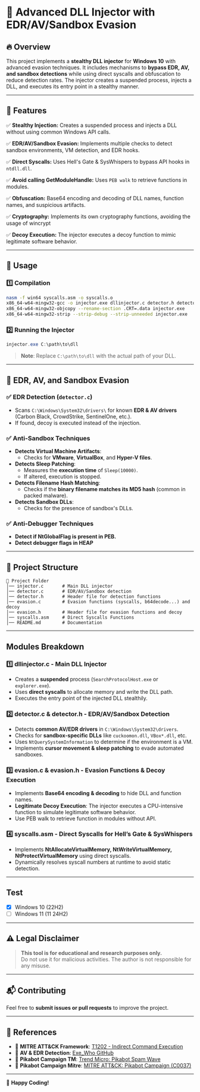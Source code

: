 # 🚀 Advanced DLL Injector with EDR/AV/Sandbox Evasion

## 🔥 Overview
This project implements a **stealthy DLL injector** for **Windows 10** with advanced evasion techniques. It includes mechanisms to **bypass EDR, AV, and sandbox detections** while using direct syscalls and obfuscation to reduce detection rates. The injector creates a suspended process, injects a DLL, and executes its entry point in a stealthy manner.

---

## 📌 **Features**

✅ **Stealthy Injection:** Creates a suspended process and injects a DLL without using common Windows API calls.

✅ **EDR/AV/Sandbox Evasion:** Implements multiple checks to detect sandbox environments, VM detection, and EDR hooks.

✅ **Direct Syscalls:** Uses Hell's Gate & SysWhispers to bypass API hooks in `ntdll.dll`.

✅ **Avoid calling GetModuleHandle:** Uses `PEB walk` to retrieve functions in modules.

✅ **Obfuscation:** Base64 encoding and decoding of DLL names, function names, and suspicious artifacts.

✅ **Cryptography:** Implements its own cryptography functions, avoiding the usage of wincrypt

✅ **Decoy Execution:** The injector executes a decoy function to mimic legitimate software behavior.

---

## 🚀 **Usage**
### **1️⃣ Compilation**
```bash
nasm -f win64 syscalls.asm -o syscalls.o
x86_64-w64-mingw32-gcc -o injector.exe dllinjector.c detector.h detector.c evasion.c evasion.h syscalls.o -Wno-array-bounds -Wall -lshlwapi -Wl,--section-alignment,4096 -Wl,--gc-sections -Wl,--strip-debug -Wl,--image-base,0x140000000 -O2
x86_64-w64-mingw32-objcopy --rename-section .CRT=.data injector.exe
x86_64-w64-mingw32-strip --strip-debug --strip-unneeded injector.exe
```

### **2️⃣ Running the Injector**
```powershell
injector.exe C:\path\to\dll
```
> **Note**: Replace `C:\path\to\dll` with the actual path of your DLL.
---

## 🐍 **EDR, AV, and Sandbox Evasion**
### ✅ **EDR Detection (`detector.c`)**
- Scans `C:\Windows\System32\drivers\` for known **EDR & AV drivers** (Carbon Black, CrowdStrike, SentinelOne, etc.).
- If found, decoy is executed instead of the injection.

### ✅ **Anti-Sandbox Techniques**
- **Detects Virtual Machine Artifacts**:
  - Checks for **VMware**, **VirtualBox**, and **Hyper-V files**.
- **Detects Sleep Patching**:
  - Measures the **execution time** of `Sleep(10000)`.
  - If altered, execution is stopped.
- **Detects Filename Hash Matching**:
  - Checks if the **binary filename matches its MD5 hash** (common in packed malware).
- **Detects Sandbox DLLs**:
  - Checks for the presence of sandbox's DLLs.
### ✅ **Anti-Debugger Techniques**
- **Detect if NtGlobalFlag is present in PEB.**
- **Detect debugger flags in HEAP**

---

## 📝 **Project Structure**
```
📂 Project Folder
│── injector.c       # Main DLL injector
│── detector.c       # EDR/AV/Sandbox detection
│── detector.h       # Header file for detection functions
│── evasion.c        # Evasion functions (syscalls, b64decode...) and decoy
│── evasion.h        # Header file for evasion functions and decoy
│── syscalls.asm     # Direct Syscalls Functions
│── README.md        # Documentation
```
---
## Modules Breakdown
### **1️⃣ dllinjector.c - Main DLL Injector**
- Creates a **suspended** process (`SearchProtocolHost.exe` or `explorer.exe`).
- Uses **direct syscalls** to allocate memory and write the DLL path.
- Executes the entry point of the injected DLL stealthily.

### **2️⃣ detector.c & detector.h - EDR/AV/Sandbox Detection**
- Detects **common AV/EDR drivers** in `C:\Windows\System32\drivers`.
- Checks for **sandbox-specific DLLs** like `cuckoomon.dll`, `VBox*.dll`, etc.
- Uses `NtQuerySystemInformation` to determine if the environment is a VM.
- Implements **cursor movement & sleep patching** to evade automated sandboxes.

### **3️⃣ evasion.c & evasion.h - Evasion Functions & Decoy Execution**
- Implements **Base64 encoding & decoding** to hide DLL and function names.
- **Legitimate Decoy Execution**: The injector executes a CPU-intensive function to simulate legitimate software behavior.
- Use PEB walk to retrieve function in modules without API.

### **4️⃣ syscalls.asm - Direct Syscalls for Hell’s Gate & SysWhispers**
- Implements **NtAllocateVirtualMemory, NtWriteVirtualMemory, NtProtectVirtualMemory** using direct syscalls.
- Dynamically resolves syscall numbers at runtime to avoid static detection.

---

## **Test**

- [x] Windows 10 (22H2)
- [ ] Windows 11 (11 24H2)

---

## ⚠️ **Legal Disclaimer**
> **This tool is for educational and research purposes only.**  
> Do not use it for malicious activities. The author is not responsible for any misuse.

---

## 📬 **Contributing**
Feel free to **submit issues or pull requests** to improve the project.  

---

## 📜 **References**
- 🔗 **MITRE ATT&CK Framework**: [T1202 - Indirect Command Execution](https://attack.mitre.org/techniques/T1202/)  
- 🔗 **AV & EDR Detection**: [Exe_Who GitHub](https://github.com/Nariod/exe_who)
- 🔗 **Pikabot Campaign TM**: [Trend Micro: Pikabot Spam Wave](https://www.trendmicro.com/en_us/research/24/a/a-look-into-pikabot-spam-wave-campaign.html)
- 🔗 **Pikabot Campaign Mitre**: [MITRE ATT&CK: Pikabot Campaign (C0037)](https://attack.mitre.org/campaigns/C0037/)

---

🚀 **Happy Coding!**

